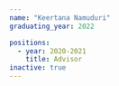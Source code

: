 ```yaml
---
name: "Keertana Namuduri"
graduating_year: 2022

positions:
  - year: 2020-2021
    title: Advisor
inactive: true
---
```

